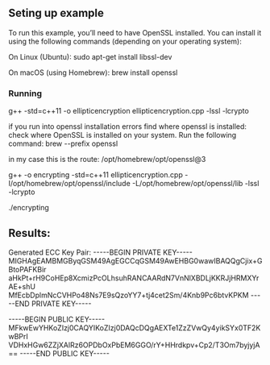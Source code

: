 ## Seting up example

To run this example, you’ll need to have OpenSSL installed. You can install it using the following commands (depending on your operating system):

On Linux (Ubuntu):
sudo apt-get install libssl-dev

On macOS (using Homebrew):
brew install openssl

### Running 

g++ -std=c++11 -o ellipticencryption ellipticencryption.cpp -lssl -lcrypto

if you run into openssl installation errors find where openssl is installed:
check where OpenSSL is installed on your system. Run the following command:
brew --prefix openssl

in my case this is the route:
/opt/homebrew/opt/openssl@3

g++ -o encrypting -std=c++11 ellipticencryption.cpp -I/opt/homebrew/opt/openssl/include -L/opt/homebrew/opt/openssl/lib -lssl -lcrypto

./encrypting

## Results:
Generated ECC Key Pair:
-----BEGIN PRIVATE KEY-----
MIGHAgEAMBMGByqGSM49AgEGCCqGSM49AwEHBG0wawIBAQQgCjix+GBtoPAFKBir
aHkPt+rH9CoHEp8XcmizPcOLhsuhRANCAARdN7VnNlXBDLjKKRJjHRMXYrAE+shU
MfEcbDplmNcCVHPo48Ns7E9sQzoYY7+tj4cet2Sm/4Knb9Pc6btvKPKM
-----END PRIVATE KEY-----

-----BEGIN PUBLIC KEY-----
MFkwEwYHKoZIzj0CAQYIKoZIzj0DAQcDQgAEXTe1ZzZVwQy4yikSYx0TF2KwBPrI
VDHxHGw6ZZjXAlRz6OPDbOxPbEM6GGO/rY+HHrdkpv+Cp2/T3Om7byjyjA==
-----END PUBLIC KEY-----

